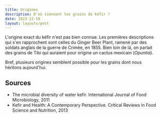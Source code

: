```yaml
---
title: Origines
description: D'où viennent les grains de kéfir ?
date: 2023-12-19
layout: layouts/post
---
```

L'origine exact du kéfir n'est pas bien connue.
Les premières descriptions qui s'en rapprochent sont celles du Ginger Beer Plant, ramené par des soldats anglais de la guerre de Crimée, en 1855.
Bien loin de là, on parlait des grains de Tibi qui auraient pour origine un cactus mexicain (_Opuntia_).

Bref, plusieurs origines semblent possible pour les grains dont nous héritons aujourd'hui.

## Sources

- The microbial diversity of water kefir. International Journal of Food Microbiology, 2011
- Kefir and Health: A Contemporary Perspective. Critical Reviews in Food Science and Nutrition, 2013